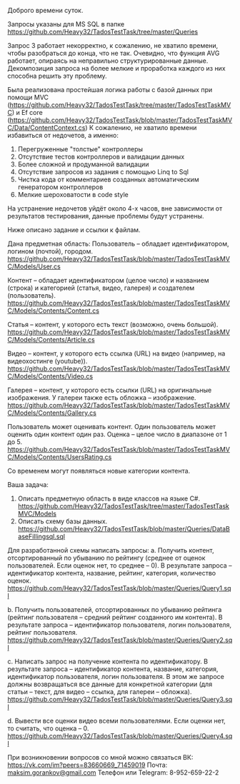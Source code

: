 Доброго времени суток.

Запросы указаны для MS SQL в папке https://github.com/Heavy32/TadosTestTask/tree/master/Queries

Запрос 3 работает некорректно, к сожалению, не хватило времени, чтобы разобраться до конца, что не так. Очевидно, что функция AVG работает, опираясь на неправильно структурированные данные. Декомпозиция запроса на более мелкие и проработка каждого из них способна решить эту проблему.

Была реализована простейшая логика работы с базой данных при помощи MVC (https://github.com/Heavy32/TadosTestTask/tree/master/TadosTestTaskMVC) и Ef core (https://github.com/Heavy32/TadosTestTask/blob/master/TadosTestTaskMVC/Data/ContentContext.cs)
К сожалению, не хватило времени избавиться от недочетов, а именно:
1) Перегруженные "толстые" контроллеры
2) Отсутствие тестов контроллеров и валидации данных
3) Более сложной и продуманной валидации
4) Отсутствие запросов из задания с помощью Linq to Sql
5) Чистка кода от комментариев созданных автоматическим генератором контроллеров 
6) Мелкие шероховатости в code style

На устранение недочетов уйдёт около 4-х часов, вне зависимости от результатов тестирования, данные проблемы будут устранены.

Ниже описано задание и ссылки к файлам.

Дана предметная область: 
Пользователь – обладает идентификатором, логином (почтой), городом. https://github.com/Heavy32/TadosTestTask/blob/master/TadosTestTaskMVC/Models/User.cs

Контент – обладает идентификатором (целое число) и названием (строка) и категорией (статья, видео, галерея) и создателем (пользователь). 
https://github.com/Heavy32/TadosTestTask/blob/master/TadosTestTaskMVC/Models/Contents/Content.cs

Статья – контент, у которого есть текст (возможно, очень большой). 
https://github.com/Heavy32/TadosTestTask/blob/master/TadosTestTaskMVC/Models/Contents/Article.cs

Видео – контент, у которого есть ссылка (URL) на видео (например, на видеохостинге (youtube)). 
https://github.com/Heavy32/TadosTestTask/blob/master/TadosTestTaskMVC/Models/Contents/Video.cs

Галерея – контент, у которого есть ссылки (URL) на оригинальные изображения. У галереи также есть обложка – изображение. 
https://github.com/Heavy32/TadosTestTask/blob/master/TadosTestTaskMVC/Models/Contents/Gallery.cs

Пользователь может оценивать контент. Один пользователь может оценить один контент один раз. Оценка – целое число в диапазоне от 1 до 5. 
https://github.com/Heavy32/TadosTestTask/blob/master/TadosTestTaskMVC/Models/Contents/UsersRating.cs

Со временем могут появляться новые категории контента.

Ваша задача:
1. Описать предметную область в виде классов на языке C#. 
https://github.com/Heavy32/TadosTestTask/tree/master/TadosTestTaskMVC/Models
2. Описать схему базы данных.
https://github.com/Heavy32/TadosTestTask/blob/master/Queries/DataBaseFillingsql.sql

  Для разработанной схемы написать запросы:
  a. Получить контент, отсортированный по убыванию по рейтингу (среднее от оценок пользователей. Если оценок нет, то среднее – 0). В результате запроса – идентификатор контента, название, рейтинг, категория, количество оценок.
  https://github.com/Heavy32/TadosTestTask/blob/master/Queries/Query1.sql
  
  b. Получить пользователей, отсортированных по убыванию рейтинга (рейтинг пользователя – средний рейтинг созданного им контента). В результате запроса – идентификатор пользователя, логин пользователя, рейтинг пользователя.
  https://github.com/Heavy32/TadosTestTask/blob/master/Queries/Query2.sql
  
  c. Написать запрос на получение контента по идентификатору. В результате запроса – идентификатор контента, название, категория, идентификатор пользователя, логин пользователя. В этом же запросе должны возвращаться все данные для конкретной категории (для статьи – текст, для видео – ссылка, для галереи – обложка). 
  https://github.com/Heavy32/TadosTestTask/blob/master/Queries/Query3.sql
  
  d. Вывести все оценки видео всеми пользователями. Если оценки нет, то считать, что оценка – 0. 
  https://github.com/Heavy32/TadosTestTask/blob/master/Queries/Query4.sql
  
  При возникновении вопросов со мной можно связаться
  ВК: https://vk.com/im?peers=83660669_71459019
  Почта: maksim.gorankov@gmail.com
  Телефон или Telegram: 8-952-659-22-2
